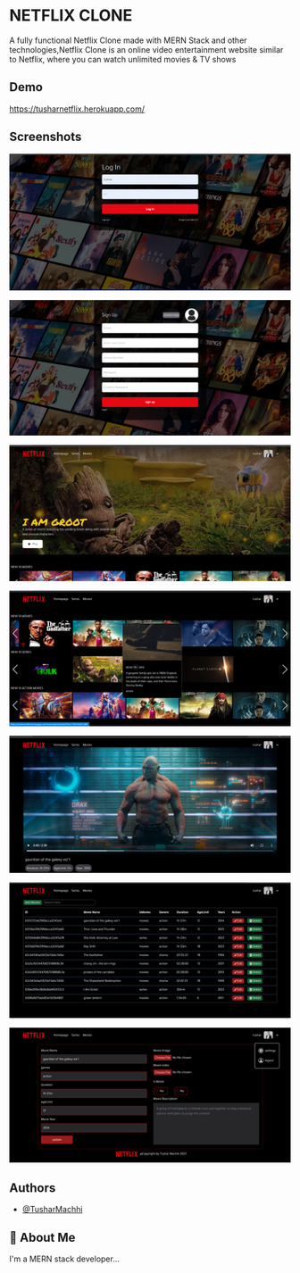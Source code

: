 
# NETFLIX CLONE

A fully functional Netflix Clone made with MERN Stack and other technologies,Netflix Clone is an online video entertainment website similar to Netflix, where you can watch unlimited movies & TV shows


## Demo

https://tusharnetflix.herokuapp.com/


## Screenshots

![App Screenshot](https://github.com/TusharMachhi/netflix/blob/master/backend/src/screenshots/login.png?raw=true)



![App Screenshot](https://github.com/TusharMachhi/netflix/blob/master/backend/src/screenshots/signupform.png?raw=true)


![App Screenshot](https://github.com/TusharMachhi/netflix/blob/master/backend/src/screenshots/groothomepage.png?raw=true)



![App Screenshot](https://github.com/TusharMachhi/netflix/blob/master/backend/src/screenshots/hoverEffect%20-%20Copy.png?raw=true)



![App Screenshot](https://github.com/TusharMachhi/netflix/blob/master/backend/src/screenshots/fullwatch.png?raw=true)



![App Screenshot](https://github.com/TusharMachhi/netflix/blob/master/backend/src/screenshots/AdminDashboard.png?raw=true)



![App Screenshot](https://github.com/TusharMachhi/netflix/blob/master/backend/src/screenshots/editMovies.png?raw=true)


## Authors

- [@TusharMachhi](https://www.github.com/TusharMachhi)


## 🚀 About Me
I'm a MERN stack developer...

